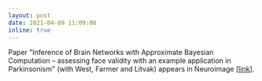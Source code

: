 ```yaml
---
layout: post
date: 2021-04-09 11:09:00
inline: true
---
```


Paper "Inference of Brain Networks with Approximate Bayesian Computation – assessing face validity with an example application in Parkinsonism" (with West, Farmer and Litvak) appears in Neuroimage [[link](https://www.sciencedirect.com/science/article/pii/S1053811921002974)]. 

